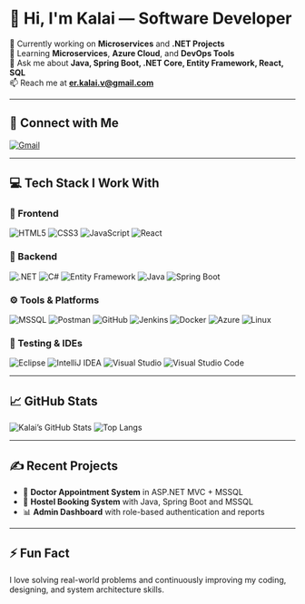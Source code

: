 # 👋 Hi, I'm Kalai — Software Developer

🔭 Currently working on **Microservices** and **.NET Projects**  
🌱 Learning **Microservices**, **Azure Cloud**, and **DevOps Tools**  
💬 Ask me about **Java, Spring Boot, .NET Core, Entity Framework, React, SQL**  
📫 Reach me at **[er.kalai.v@gmail.com](mailto:er.kalai.v@gmail.com)**

---

## 🔗 Connect with Me

<a href="mailto:er.kalai.v@gmail.com"><img src="https://img.shields.io/badge/Gmail-D14836?style=for-the-badge&logo=gmail&logoColor=white" alt="Gmail"></a>

---

## 💻 Tech Stack I Work With

### 🚀 Frontend
![HTML5](https://img.shields.io/badge/html5-%23E34F26.svg?style=for-the-badge&logo=html5&logoColor=white)
![CSS3](https://img.shields.io/badge/css3-%231572B6.svg?style=for-the-badge&logo=css3&logoColor=white)
![JavaScript](https://img.shields.io/badge/javascript-%23F7DF1E.svg?style=for-the-badge&logo=javascript&logoColor=black)
![React](https://img.shields.io/badge/react-%2361DAFB.svg?style=for-the-badge&logo=react&logoColor=black)

### 🧠 Backend
![.NET](https://img.shields.io/badge/.NET-512BD4?style=for-the-badge&logo=dotnet&logoColor=white)
![C#](https://img.shields.io/badge/c%23-%23239120.svg?style=for-the-badge&logo=csharp&logoColor=white)
![Entity Framework](https://img.shields.io/badge/Entity%20Framework-512BD4?style=for-the-badge&logo=dotnet&logoColor=white)
![Java](https://img.shields.io/badge/java-%23ED8B00.svg?style=for-the-badge&logo=java&logoColor=white)
![Spring Boot](https://img.shields.io/badge/Spring_Boot-F2F4F9?style=for-the-badge&logo=spring-boot)

### ⚙️ Tools & Platforms
![MSSQL](https://img.shields.io/badge/sql-%2300f.svg?style=for-the-badge&logo=Microsoft-SQL-Server&logoColor=white)
![Postman](https://img.shields.io/badge/Postman-FF6C37?style=for-the-badge&logo=postman&logoColor=white)
![GitHub](https://img.shields.io/badge/GitHub-181717?style=for-the-badge&logo=github&logoColor=white)
![Jenkins](https://img.shields.io/badge/Jenkins-D24939?style=for-the-badge&logo=jenkins&logoColor=white)
![Docker](https://img.shields.io/badge/docker-%230db7ed.svg?style=for-the-badge&logo=docker&logoColor=white)
![Azure](https://img.shields.io/badge/Microsoft_Azure-0089D6?style=for-the-badge&logo=microsoft-azure&logoColor=white)
![Linux](https://img.shields.io/badge/Linux-FCC624?style=for-the-badge&logo=linux&logoColor=black)

### 🐛 Testing & IDEs
![Eclipse](https://img.shields.io/badge/Eclipse-2C2255?style=for-the-badge&logo=eclipse&logoColor=white)
![IntelliJ IDEA](https://img.shields.io/badge/IntelliJ_IDEA-000000.svg?style=for-the-badge&logo=intellij-idea&logoColor=white)
![Visual Studio](https://img.shields.io/badge/Visual_Studio-5C2D91?style=for-the-badge&logo=visual-studio&logoColor=white)
![Visual Studio Code](https://img.shields.io/badge/Visual_Studio_Code-007ACC?style=for-the-badge&logo=visual-studio-code&logoColor=white)

---

## 📈 GitHub Stats

![Kalai’s GitHub Stats](https://github-readme-stats.vercel.app/api?username=erkalai&show_icons=true&theme=github_dark)
![Top Langs](https://github-readme-stats.vercel.app/api/top-langs/?username=erkalai&layout=compact&theme=github_dark)

---

## ✍️ Recent Projects
- 🏥 **Doctor Appointment System** in ASP.NET MVC + MSSQL
- 🏨 **Hostel Booking System** with Java, Spring Boot and MSSQL
- 📊 **Admin Dashboard** with role-based authentication and reports

---

## ⚡ Fun Fact
I love solving real-world problems and continuously improving my coding, designing, and system architecture skills.
